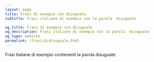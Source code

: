 ```yaml
---
layout: page
title: Frasi di esempio con disuguale 
subtitle: Frasi italiane di esempio con la parola  disuguale

og_title: Frasi di esempio con disuguale 
og_description: Frasi italiane di esempio con la parola  disuguale
og_type: website
permalink: /frasi/d/disuguale.html
---
```


Frasi italiane di esempio contenenti la parola disuguale:


